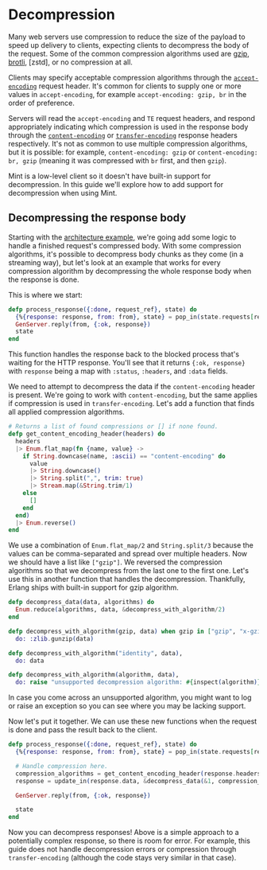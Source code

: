# Decompression

Many web servers use compression to reduce the size of the payload to speed up delivery to clients, expecting clients to decompress the body of the request. Some of the common compression algorithms used are [gzip], [brotli], [zstd], or no compression at all.

Clients may specify acceptable compression algorithms through the [`accept-encoding`][accept-encoding] request header. It's common for clients to supply one or more values in `accept-encoding`, for example `accept-encoding: gzip, br` in the order of preference.

Servers will read the `accept-encoding` and `TE` request headers, and respond appropriately indicating which compression is used in the response body through the [`content-encoding`][content-encoding] or [`transfer-encoding`][transfer-encoding] response headers respectively. It's not as common to use multiple compression algorithms, but it is possible: for example, `content-encoding: gzip` or `content-encoding: br, gzip` (meaning it was compressed with `br` first, and then `gzip`).

Mint is a low-level client so it doesn't have built-in support for decompression. In this guide we'll explore how to add support for decompression when using Mint.

## Decompressing the response body

Starting with the [architecture example](Architecture.md#content), we're going add some logic to handle a finished request's compressed body. With some compression algorithms, it's possible to decompress body chunks as they come (in a streaming way), but let's look at an example that works for every compression algorithm by decompressing the whole response body when the response is done.

This is where we start:

```elixir
defp process_response({:done, request_ref}, state) do
  {%{response: response, from: from}, state} = pop_in(state.requests[request_ref])
  GenServer.reply(from, {:ok, response})
  state
end
```

This function handles the response back to the blocked process that's waiting for the HTTP response. You'll see that it returns `{:ok, response}` with `response` being a map with `:status`, `:headers`, and `:data` fields.

We need to attempt to decompress the data if the `content-encoding` header is present. We're going to work with `content-encoding`, but the same applies if compression is used in `transfer-encoding`. Let's add a function that finds all applied compression algorithms.

```elixir
# Returns a list of found compressions or [] if none found.
defp get_content_encoding_header(headers) do
  headers
  |> Enum.flat_map(fn {name, value} ->
    if String.downcase(name, :ascii) == "content-encoding" do
      value
      |> String.downcase()
      |> String.split(",", trim: true)
      |> Stream.map(&String.trim/1)
    else
      []
    end
  end)
  |> Enum.reverse()
end
```

We use a combination of `Enum.flat_map/2` and `String.split/3` because the values can be comma-separated and spread over multiple headers. Now we should have a list like `["gzip"]`. We reversed the compression algorithms so that we decompress from the last one to the first one. Let's use this in another function that handles the decompression. Thankfully, Erlang ships with built-in support for gzip algorithm.

```elixir
defp decompress_data(data, algorithms) do
  Enum.reduce(algorithms, data, &decompress_with_algorithm/2)
end

defp decompress_with_algorithm(gzip, data) when gzip in ["gzip", "x-gzip"],
  do: :zlib.gunzip(data)

defp decompress_with_algorithm("identity", data),
  do: data

defp decompress_with_algorithm(algorithm, data),
  do: raise "unsupported decompression algorithm: #{inspect(algorithm)}"
```

In case you come across an unsupported algorithm, you might want to log or raise an exception so you can see where you may be lacking support.

Now let's put it together. We can use these new functions when the request is done and pass the result back to the client.

```elixir
defp process_response({:done, request_ref}, state) do
  {%{response: response, from: from}, state} = pop_in(state.requests[request_ref])

  # Handle compression here.
  compression_algorithms = get_content_encoding_header(response.headers)
  response = update_in(response.data, &decompress_data(&1, compression_algorithms))

  GenServer.reply(from, {:ok, response})

  state
end
```

Now you can decompress responses! Above is a simple approach to a potentially complex response, so there is room for error. For example, this guide does not handle decompression errors or compression through `transfer-encoding` (although the code stays very similar in that case).


[gzip]: https://tools.ietf.org/html/rfc1952
[brotli]: https://tools.ietf.org/html/rfc7932
[ztsd]: https://tools.ietf.org/html/rfc8478
[accept-encoding]: https://developer.mozilla.org/en-US/docs/Web/HTTP/Headers/Accept-Encoding
[content-encoding]: https://developer.mozilla.org/en-US/docs/Web/HTTP/Headers/Content-Encoding
[transfer-encoding]: https://developer.mozilla.org/en-US/docs/Web/HTTP/Headers/Transfer-Encoding
